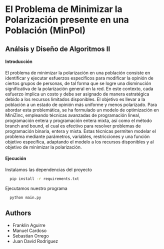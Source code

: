 # El Problema de Minimizar la Polarización presente en una Población (MinPol)
## Análsis y Diseño de Algoritmos II

#### Introducción
El problema de minimizar la polarización en una población consiste en identificar y ejecutar esfuerzos específicos para modificar la opinión de ciertos grupos de personas, de tal forma que se logre una disminución significativa de la polarización general en la red. En este contexto, cada esfuerzo implica un costo y debe ser asignado de manera estratégica debido a los recursos limitados disponibles. El objetivo es llevar a la población a un estado de opinión más uniforme y menos polarizado. Para abordar esta problemática, se ha formulado un modelo de optimización en MiniZinc, empleando técnicas avanzadas de programación lineal, programación entera y programación entera mixta, así como el método branch and bound, el cual es efectivo para resolver problemas de programación binaria, entera y mixta. Estas técnicas permiten modelar el problema mediante parámetros, variables, restricciones y una función objetivo específica, adaptando el modelo a los recursos disponibles y al objetivo de minimizar la polarización.

#### Ejecución

Instalamos las dependencias del proyecto
```bash
  pip install -r requirements.txt
```

Ejecutamos nuestro programa
```bash
  python main.py
```

## Authors

- Franklin Aguirre
- Manuel Cardoso
- Sebastian Orrego
- Juan David Rodriguez